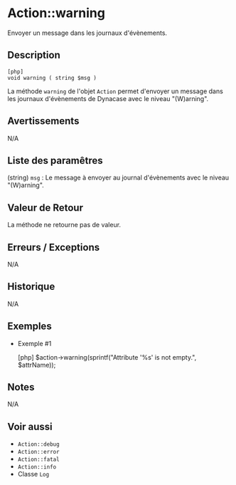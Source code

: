 # Action::warning

<div class="short-description">
Envoyer un message dans les journaux d'évènements.
</div>

<!-- <div class="applicability"></div> -->

## Description


    [php]
    void warning ( string $msg )

La méthode `warning` de l'objet `Action` permet d'envoyer un message dans les journaux d'évènements de Dynacase avec le niveau "(W)arning".

## Avertissements

N/A

## Liste des paramêtres

(string) `msg`
:   Le message à envoyer au journal d'évènements avec le niveau "(W)arning".

## Valeur de Retour

La méthode ne retourne pas de valeur.

## Erreurs / Exceptions

N/A

## Historique

N/A

## Exemples

- Exemple #1


    [php]
    $action->warning(sprintf("Attribute '%s' is not empty.", $attrName));

## Notes

N/A

## Voir aussi

- `Action::debug`
- `Action::error`
- `Action::fatal`
- `Action::info`
- Classe `Log`
